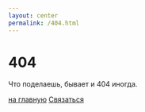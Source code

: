 ```yaml
---
layout: center
permalink: /404.html
---
```


# 404

Что поделаешь, бывает и 404 иногда.

<div class="mt3">
  <a href="{{ site.baseurl }}/" class="button button-blue button-big">на главную</a>
  <a href="{{ site.baseurl }}/contact/" class="button button-blue button-big">Связаться</a>
</div>
